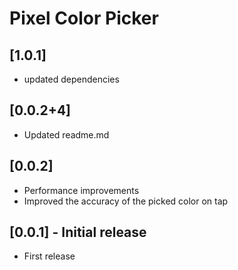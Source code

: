 # Pixel Color Picker
## [1.0.1]
 * updated dependencies

## [0.0.2+4]

* Updated readme.md

## [0.0.2]

* Performance improvements
* Improved the accuracy of the picked color on tap

## [0.0.1] - Initial release

* First release
